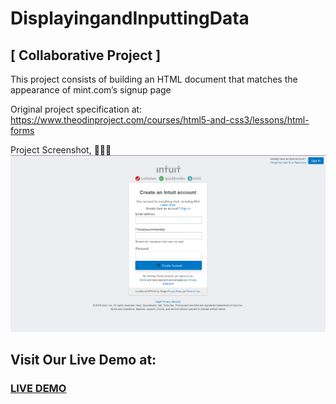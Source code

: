 # DisplayingandInputtingData


## [ Collaborative Project ]

This project consists of building an HTML document that matches the appearance of mint.com’s signup page

Original project specification at:
https://www.theodinproject.com/courses/html5-and-css3/lessons/html-forms

Project Screenshot, 🌋👯‍✈️
![alt text][logo]

[logo]: img/screenshot.png "We did it! 🎊🎉🚀"

## Visit Our Live Demo at:

### [LIVE DEMO](https://usagib.github.io/mintclone)
